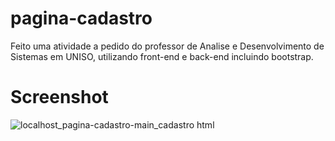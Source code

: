 # pagina-cadastro
Feito uma atividade a pedido do professor de Analise e Desenvolvimento de Sistemas em UNISO, utilizando front-end e back-end incluindo bootstrap.

# Screenshot
![localhost_pagina-cadastro-main_cadastro html](https://github.com/caiomarcondes/pagina-cadastro/assets/123285064/220448f1-4f26-4d11-bae0-7e428d40920d)
